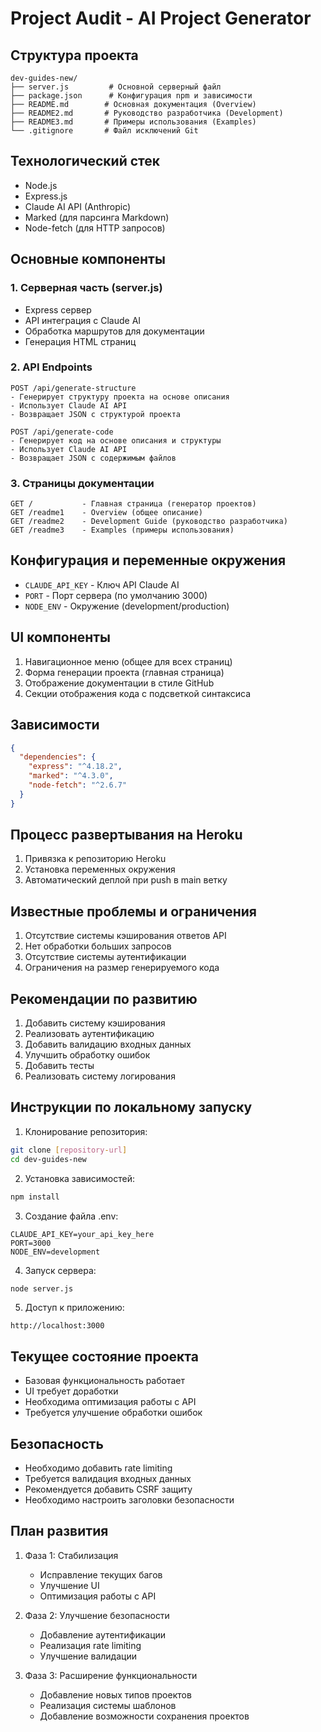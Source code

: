 # Project Audit - AI Project Generator

## Структура проекта
```
dev-guides-new/
├── server.js         # Основной серверный файл
├── package.json      # Конфигурация npm и зависимости
├── README.md        # Основная документация (Overview)
├── README2.md       # Руководство разработчика (Development)
├── README3.md       # Примеры использования (Examples)
└── .gitignore       # Файл исключений Git
```

## Технологический стек
- Node.js
- Express.js
- Claude AI API (Anthropic)
- Marked (для парсинга Markdown)
- Node-fetch (для HTTP запросов)

## Основные компоненты

### 1. Серверная часть (server.js)
- Express сервер
- API интеграция с Claude AI
- Обработка маршрутов для документации
- Генерация HTML страниц

### 2. API Endpoints
```
POST /api/generate-structure
- Генерирует структуру проекта на основе описания
- Использует Claude AI API
- Возвращает JSON с структурой проекта

POST /api/generate-code
- Генерирует код на основе описания и структуры
- Использует Claude AI API
- Возвращает JSON с содержимым файлов
```

### 3. Страницы документации
```
GET /           - Главная страница (генератор проектов)
GET /readme1    - Overview (общее описание)
GET /readme2    - Development Guide (руководство разработчика)
GET /readme3    - Examples (примеры использования)
```

## Конфигурация и переменные окружения
- `CLAUDE_API_KEY` - Ключ API Claude AI
- `PORT` - Порт сервера (по умолчанию 3000)
- `NODE_ENV` - Окружение (development/production)

## UI компоненты
1. Навигационное меню (общее для всех страниц)
2. Форма генерации проекта (главная страница)
3. Отображение документации в стиле GitHub
4. Секции отображения кода с подсветкой синтаксиса

## Зависимости
```json
{
  "dependencies": {
    "express": "^4.18.2",
    "marked": "^4.3.0",
    "node-fetch": "^2.6.7"
  }
}
```

## Процесс развертывания на Heroku
1. Привязка к репозиторию Heroku
2. Установка переменных окружения
3. Автоматический деплой при push в main ветку

## Известные проблемы и ограничения
1. Отсутствие системы кэширования ответов API
2. Нет обработки больших запросов
3. Отсутствие системы аутентификации
4. Ограничения на размер генерируемого кода

## Рекомендации по развитию
1. Добавить систему кэширования
2. Реализовать аутентификацию
3. Добавить валидацию входных данных
4. Улучшить обработку ошибок
5. Добавить тесты
6. Реализовать систему логирования

## Инструкции по локальному запуску

1. Клонирование репозитория:
```bash
git clone [repository-url]
cd dev-guides-new
```

2. Установка зависимостей:
```bash
npm install
```

3. Создание файла .env:
```
CLAUDE_API_KEY=your_api_key_here
PORT=3000
NODE_ENV=development
```

4. Запуск сервера:
```bash
node server.js
```

5. Доступ к приложению:
```
http://localhost:3000
```

## Текущее состояние проекта
- Базовая функциональность работает
- UI требует доработки
- Необходима оптимизация работы с API
- Требуется улучшение обработки ошибок

## Безопасность
- Необходимо добавить rate limiting
- Требуется валидация входных данных
- Рекомендуется добавить CSRF защиту
- Необходимо настроить заголовки безопасности

## План развития
1. Фаза 1: Стабилизация
   - Исправление текущих багов
   - Улучшение UI
   - Оптимизация работы с API

2. Фаза 2: Улучшение безопасности
   - Добавление аутентификации
   - Реализация rate limiting
   - Улучшение валидации

3. Фаза 3: Расширение функциональности
   - Добавление новых типов проектов
   - Реализация системы шаблонов
   - Добавление возможности сохранения проектов
